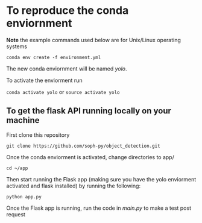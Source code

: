 # To reproduce the conda enviornment

**Note** the example commands used below are for Unix/Linux operating systems

``` conda env create -f environment.yml ```

The new conda enviornment will be named *yolo*.

To activate the enviorment run

``` conda activate yolo ```
or
``` source activate yolo ```

## To get the flask API running locally on your machine

First clone this repository

``` git clone https://github.com/soph-py/object_detection.git ```

Once the conda enviorment is activated, change directories to app/

``` cd ~/app ```

Then start running the Flask app (making sure you have the yolo enviorment activated and flask installed) by running the following:

``` python app.py ```

Once the Flask app is running, run the code in *main.py* to make a test post request
